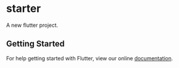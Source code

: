 # starter

A new flutter project.

## Getting Started

For help getting started with Flutter, view our online
[documentation](http://flutter.io/).
